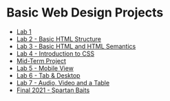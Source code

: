 # Basic Web Design Projects


<ul>
<li><a href="lab1/index.html">Lab 1</a></li>
<li><a href="lab2/index.html">Lab 2 - Basic HTML Structure</a></li>
<li><a href="lab3/index.html">Lab 3 - Basic HTML and HTML Semantics</a></li>
<li><a href="lab4/index.html">Lab 4 - Introduction to CSS</a></li>
<li><a href="midterm/index.html">Mid-Term Project</a></li>
<li><a href="lab5/index.html">Lab 5 - Mobile View</a></li>
<li><a href="lab6/index.html">Lab 6 - Tab & Desktop</a></li>
<li><a href="lab7/index.html">Lab 7 - Audio, Video and a Table</a></li>
<li><a href="final/index.html">Final 2021 - Spartan Baits</a></li>
</ul>

